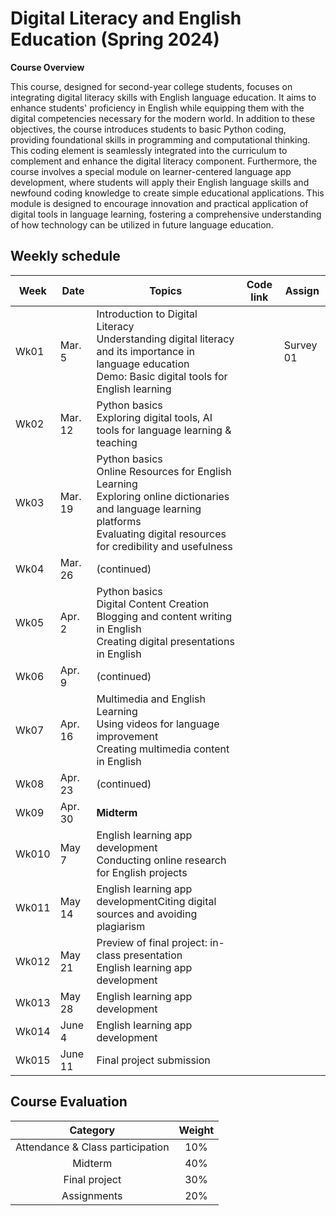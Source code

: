 # Digital Literacy and English Education (Spring 2024)

**Course Overview**

This course, designed for second-year college students, focuses on integrating digital literacy skills with English language education. It aims to enhance students' proficiency in English while equipping them with the digital competencies necessary for the modern world. In addition to these objectives, the course introduces students to basic Python coding, providing foundational skills in programming and computational thinking. This coding element is seamlessly integrated into the curriculum to complement and enhance the digital literacy component. Furthermore, the course involves a special module on learner-centered language app development, where students will apply their English language skills and newfound coding knowledge to create simple educational applications. This module is designed to encourage innovation and practical application of digital tools in language learning, fostering a comprehensive understanding of how technology can be utilized in future language education.

## Weekly schedule
|Week|Date|Topics|Code link|Assign|
|--|--|--|--|--|
|Wk01|Mar. 5|Introduction to Digital Literacy <br> Understanding digital literacy and its importance in language education<br> Demo: Basic digital tools for English learning||Survey 01|
|Wk02|Mar. 12|Python basics <br> Exploring digital tools, AI tools for language learning & teaching|||
|Wk03|Mar. 19|Python basics <br>Online Resources for English Learning <br> Exploring online dictionaries and language learning platforms <br> Evaluating digital resources for credibility and usefulness|||
|Wk04|Mar. 26|(continued)|||
|Wk05|Apr. 2|Python basics <br>Digital Content Creation <Br> Blogging and content writing in English <br> Creating digital presentations in English|||
|Wk06|Apr. 9|(continued)|||
|Wk07|Apr. 16|Multimedia and English Learning <br> Using videos for language improvement <br> Creating multimedia content in English|||
|Wk08|Apr. 23|(continued)|||
|Wk09|Apr. 30|**Midterm**|||
|Wk010|May 7|English learning app development <br> Conducting online research for English projects|||
|Wk011|May 14|English learning app developmentCiting digital sources and avoiding plagiarism|||
|Wk012|May 21|Preview of final project: in-class presentation <Br> English learning app development|||
|Wk013|May 28|English learning app development|||
|Wk014|June 4|English learning app development|||
|Wk015|June 11|Final project submission|||

## Course Evaluation

|Category| Weight|
|:--:|:--:|
|Attendance & Class participation| 10% |
|Midterm|40%|
|Final project|30%|
|Assignments|20%|

